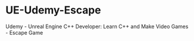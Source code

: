 # UE-Udemy-Escape
Udemy - Unreal Engine C++ Developer: Learn C++ and Make Video Games - Escape Game
